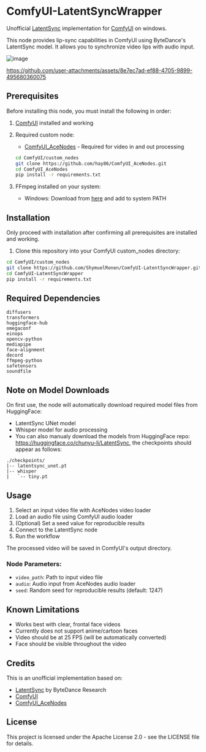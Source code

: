 # ComfyUI-LatentSyncWrapper

Unofficial [LatentSync](https://github.com/bytedance/LatentSync) implementation for [ComfyUI](https://github.com/comfyanonymous/ComfyUI) on windows.

This node provides lip-sync capabilities in ComfyUI using ByteDance's LatentSync model. It allows you to synchronize video lips with audio input.

![image](https://github.com/user-attachments/assets/678f5319-90b1-4c0a-b7ae-d3f01295157f)

https://github.com/user-attachments/assets/8e7ec7ad-ef88-4705-9899-495680360075

## Prerequisites

Before installing this node, you must install the following in order:

1. [ComfyUI](https://github.com/comfyanonymous/ComfyUI) installed and working

2. Required custom node:
   - [ComfyUI_AceNodes](https://github.com/hay86/ComfyUI_AceNodes) - Required for video in and out processing
   ```bash
   cd ComfyUI/custom_nodes
   git clone https://github.com/hay86/ComfyUI_AceNodes.git
   cd ComfyUI_AceNodes
   pip install -r requirements.txt
   ```

3. FFmpeg installed on your system:
   - Windows: Download from [here](https://github.com/BtbN/FFmpeg-Builds/releases) and add to system PATH

## Installation

Only proceed with installation after confirming all prerequisites are installed and working.

1. Clone this repository into your ComfyUI custom_nodes directory:
```bash
cd ComfyUI/custom_nodes
git clone https://github.com/ShymuelRonen/ComfyUI-LatentSyncWrapper.git
cd ComfyUI-LatentSyncWrapper
pip install -r requirements.txt
```

## Required Dependencies
```
diffusers
transformers
huggingface-hub
omegaconf
einops
opencv-python
mediapipe
face-alignment
decord
ffmpeg-python
safetensors
soundfile
```
## Note on Model Downloads

On first use, the node will automatically download required model files from HuggingFace:
- LatentSync UNet model
- Whisper model for audio processing
- You can also manualy download the models from HuggingFace repo: https://huggingface.co/chunyu-li/LatentSync, the checkpoints should appear as follows:

```
./checkpoints/
|-- latentsync_unet.pt
|-- whisper
|   `-- tiny.pt
```

## Usage

1. Select an input video file with AceNodes video loader
2. Load an audio file using ComfyUI audio loader
3. (Optional) Set a seed value for reproducible results
4. Connect to the LatentSync node
5. Run the workflow

The processed video will be saved in ComfyUI's output directory.

### Node Parameters:
- `video_path`: Path to input video file
- `audio`: Audio input from AceNodes audio loader
- `seed`: Random seed for reproducible results (default: 1247)


## Known Limitations

- Works best with clear, frontal face videos
- Currently does not support anime/cartoon faces
- Video should be at 25 FPS (will be automatically converted)
- Face should be visible throughout the video

## Credits

This is an unofficial implementation based on:
- [LatentSync](https://github.com/bytedance/LatentSync) by ByteDance Research
- [ComfyUI](https://github.com/comfyanonymous/ComfyUI)
- [ComfyUI_AceNodes](https://github.com/hay86/ComfyUI_AceNodes)

## License

This project is licensed under the Apache License 2.0 - see the LICENSE file for details.
